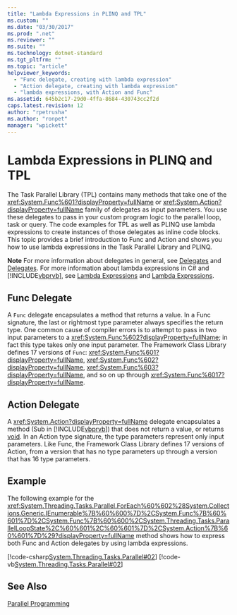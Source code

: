 ```yaml
---
title: "Lambda Expressions in PLINQ and TPL"
ms.custom: ""
ms.date: "03/30/2017"
ms.prod: ".net"
ms.reviewer: ""
ms.suite: ""
ms.technology: dotnet-standard
ms.tgt_pltfrm: ""
ms.topic: "article"
helpviewer_keywords: 
  - "Func delegate, creating with lambda expression"
  - "Action delegate, creating with lambda expression"
  - "lambda expressions, with Action and Func"
ms.assetid: 645b2c17-29d0-4ffa-8684-430743cc2f2d
caps.latest.revision: 12
author: "rpetrusha"
ms.author: "ronpet"
manager: "wpickett"
---
```

# Lambda Expressions in PLINQ and TPL
The Task Parallel Library (TPL) contains many methods that take one of the <xref:System.Func%601?displayProperty=fullName> or <xref:System.Action?displayProperty=fullName> family of delegates as input parameters. You use these delegates to pass in your custom program logic to the parallel loop, task or query. The code examples for TPL as well as PLINQ use lambda expressions to create instances of those delegates as inline code blocks. This topic provides a brief introduction to Func and Action and shows you how to use lambda expressions in the Task Parallel Library and PLINQ.  
  
 **Note** For more information about delegates in general, see [Delegates](../../csharp/programming-guide/delegates/index.md) and [Delegates](../../visual-basic/programming-guide/language-features/delegates/index.md). For more information about lambda expressions in C# and [!INCLUDE[vbprvb](../../../includes/vbprvb-md.md)], see [Lambda Expressions](~/docs/csharp/programming-guide/statements-expressions-operators/lambda-expressions.md) and [Lambda Expressions](~/docs/visual-basic/programming-guide/language-features/procedures/lambda-expressions.md).  
  
## Func Delegate  
 A `Func` delegate encapsulates a method that returns a value. In a Func signature, the last or rightmost type parameter always specifies the return type. One common cause of compiler errors is to attempt to pass in two input parameters to a <xref:System.Func%602?displayProperty=fullName>; in fact this type takes only one input parameter. The Framework Class Library defines 17 versions of `Func`: <xref:System.Func%601?displayProperty=fullName>, <xref:System.Func%602?displayProperty=fullName>, <xref:System.Func%603?displayProperty=fullName>, and so on up through <xref:System.Func%6017?displayProperty=fullName>.  
  
## Action Delegate  
 A <xref:System.Action?displayProperty=fullName> delegate encapsulates a method (Sub in [!INCLUDE[vbprvb](../../../includes/vbprvb-md.md)]) that does not return a value, or returns [void](~/docs/csharp/language-reference/keywords/void.md). In an Action type signature, the type parameters represent only input parameters. Like Func, the Framework Class Library defines 17 versions of Action, from a version that has no type parameters up through a version that has 16 type parameters.  
  
## Example  
 The following example for the <xref:System.Threading.Tasks.Parallel.ForEach%60%602%28System.Collections.Generic.IEnumerable%7B%60%600%7D%2CSystem.Func%7B%60%601%7D%2CSystem.Func%7B%60%600%2CSystem.Threading.Tasks.ParallelLoopState%2C%60%601%2C%60%601%7D%2CSystem.Action%7B%60%601%7D%29?displayProperty=fullName> method shows how to express both Func and Action delegates by using lambda expressions.  
  
 [!code-csharp[System.Threading.Tasks.Parallel#02](../../../samples/snippets/csharp/VS_Snippets_CLR_System/system.threading.tasks.parallel/cs/parallelforeach.cs#02)]
 [!code-vb[System.Threading.Tasks.Parallel#02](../../../samples/snippets/visualbasic/VS_Snippets_CLR_System/system.threading.tasks.parallel/vb/parallelforeach.vb#02)]  
  
## See Also  
 [Parallel Programming](../../../docs/standard/parallel-programming/index.md)
